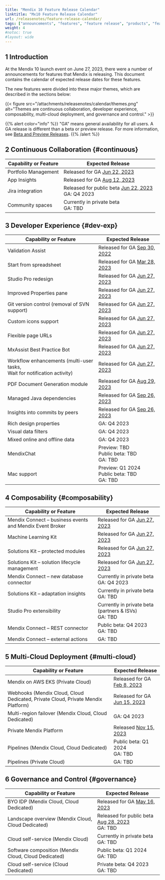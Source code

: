 ```yaml
---
title: "Mendix 10 Feature Release Calendar"
linktitle: "Mx10 Feature Release Calendar"
url: /releasenotes/feature-release-calendar/
tags: ["announcements", "features", "feature release", "products", "features and products", "calendar", "new", "mendix 10", "mx10"]
weight: 4
#notoc: true
#layout: wide
---
```


## 1 Introduction

At the Mendix 10 launch event on June 27, 2023, there were a number of announcements for features that Mendix is releasing. This document contains the calendar of expected release dates for these features.

The new features were divided into these major themes, which are described in the sections below:

{{< figure src="/attachments/releasenotes/calendar/themes.png" alt="Themes are continuous collaboration, developer experience, composability, multi-cloud deployment, and governance and control." >}}

{{% alert color="info" %}}
"GA" means general availability for all users. A GA release is different than a beta or preview release. For more information, see [Beta and Preview Releases](/releasenotes/beta-features/).
{{% /alert %}}

## 2 Continuous Collaboration {#continuous}

| Capability or Feature | Expected Release |
| --- | --- |
| Portfolio Management | Released for GA [Jun 22, 2023](/releasenotes/developer-portal/#june-22-2023) |
| App Insights | Released for GA [Aug 12, 2023](/releasenotes/developer-portal/#august-12-2023) |
| Jira integration | Released for public beta [Jun 22, 2023](/releasenotes/developer-portal/#june-22-2023)<br>GA: Q4 2023 |
| Community spaces | Currently in private beta<br>GA: TBD |

## 3 Developer Experience {#dev-exp}

| Capability or Feature | Expected Release |
| --- | --- |
| Validation Assist | Released for GA [Sep 30, 2022](/releasenotes/studio-pro/9.18/#9180) |
| Start from spreadsheet | Released for GA [Mar 28, 2023](/releasenotes/studio-pro/9.24/#9240) |
| Studio Pro redesign | Released for GA [Jun 27, 2023](/releasenotes/studio-pro/10.0/) |
| Improved Properties pane | Released for GA [Jun 27, 2023](/releasenotes/studio-pro/10.0/) |
| Git version control (removal of SVN support) | Released for GA [Jun 27, 2023](/releasenotes/studio-pro/10.0/) |
| Custom icons support | Released for GA [Jun 27, 2023](/releasenotes/studio-pro/10.0/) |
| Flexible page URLs | Released for GA [Jun 27, 2023](/releasenotes/studio-pro/10.0/) |
| MxAssist Best Practice Bot | Released for GA [Jun 27, 2023](/releasenotes/studio-pro/10.0/) |
| Workflow enhancements (multi-user tasks,<br/>Wait for notification activity) | Released for GA [Jun 27, 2023](/releasenotes/studio-pro/10.0/) |
| PDF Document Generation module | Released for GA [Aug 29, 2023](/appstore/modules/document-generation/) |
| Managed Java dependencies | Released for GA [Sep 26, 2023](/releasenotes/studio-pro/10.3/#java-dependency-management) |
| Insights into commits by peers| Released for GA [Sep 26, 2023](/releasenotes/studio-pro/10.3/#commit) |
| Rich design properties | GA: Q4 2023 |
| Visual data filters | GA: Q4 2023 |
| Mixed online and offline data | GA: Q4 2023 |
| MendixChat | Preview: TBD<br>Public beta: TBD<br>GA: TBD |
| Mac support | Preview: Q1 2024<br>Public beta: TBD<br>GA: TBD |

## 4 Composability {#composability}

| Capability or Feature | Expected Release |
| --- | --- |
| Mendix Connect – business events and Mendix Event Broker | Released for GA [Jun 27, 2023](/releasenotes/studio-pro/10.0/) |
| Machine Learning Kit | Released for GA [Jun 27, 2023](/releasenotes/studio-pro/10.0/) |
| Solutions Kit – protected modules | Released for GA [Jun 27, 2023](/releasenotes/studio-pro/10.0/) |
| Solutions Kit – solution lifecycle management | Released for GA [Jun 27, 2023](/releasenotes/studio-pro/10.0/) |
| Mendix Connect – new database connector | Currently in private beta<br>GA: Q4 2023 |
| Solutions Kit – adaptation insights | Currently in private beta<br>GA: TBD |
| Studio Pro extensibility | Currently in private beta (partners & ISVs)<br>GA: TBD |
| Mendix Connect – REST connector | Public beta: Q4 2023<br>GA: TBD |
| Mendix Connect – external actions | GA: TBD |

## 5 Multi-Cloud Deployment {#multi-cloud}

| Capability or Feature | Expected Release |
| --- | --- |
| Mendix on AWS EKS (Private Cloud) | Released for GA [Feb 8, 2023](/releasenotes/developer-portal/mendix-for-private-cloud/#february-8-2023) |
| Webhooks (Mendix Cloud, Cloud Dedicated, Private Cloud, Private Mendix Platform) | Released for GA [Jun 15, 2023](/releasenotes/developer-portal/mendix-cloud/#june-15-2023) |
| Multi-region failover (Mendix Cloud, Cloud Dedicated) | GA: Q4 2023 |
| Private Mendix Platform | Released [Nov 15, 2023](/releasenotes/private-platform/)   |
| Pipelines (Mendix Cloud, Cloud Dedicated) | Public beta: Q1 2024<br>GA: TBD |
| Pipelines (Private Cloud) | GA: TBD |

## 6 Governance and Control {#governance}

| Capability or Feature | Expected Release |
| --- | --- |
| BYO IDP (Mendix Cloud, Cloud Dedicated) | Released for GA [May 16, 2023](/releasenotes/developer-portal/#byoidp) |
| Landscape overview (Mendix Cloud, Cloud Dedicated) | Released for public beta [Aug 28, 2023](/releasenotes/control-center/#august-28-2023)<br>GA: TBD |
| Cloud self-service (Mendix Cloud) | Currently in private beta<br>GA: TBD |
| Software composition (Mendix Cloud, Cloud Dedicated) | Public beta: Q1 2024<br>GA: TBD |
| Cloud self-service (Cloud Dedicated) | Private beta: Q4 2023<br>GA: TBD |

